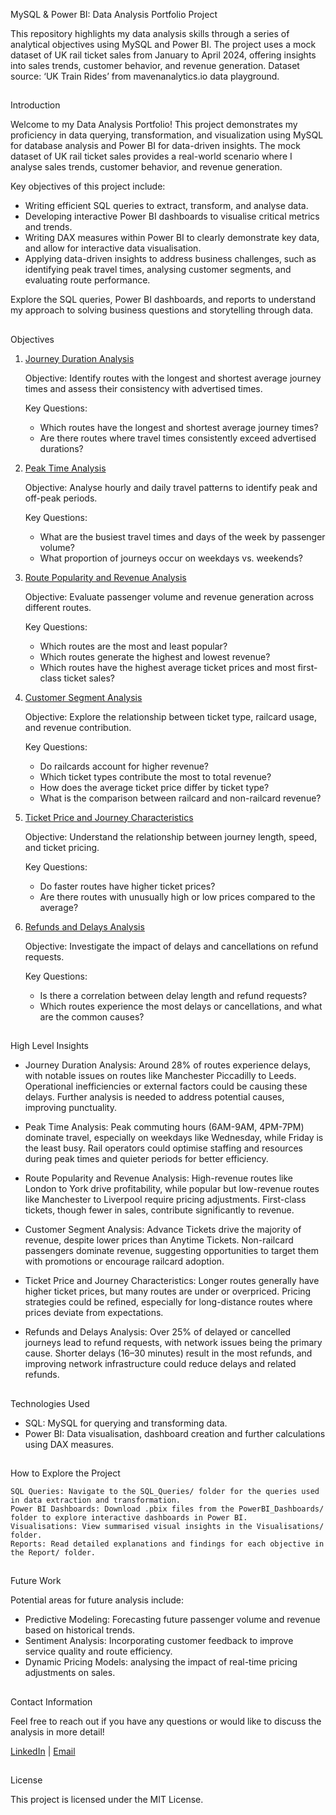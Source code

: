 MySQL & Power BI: Data Analysis Portfolio Project

This repository highlights my data analysis skills through a series of analytical objectives using MySQL and Power BI. The project uses a mock dataset of UK rail ticket sales from January to April 2024, offering insights into sales trends, customer behavior, and revenue generation. Dataset source: ‘UK Train Rides’ from mavenanalytics.io data playground.

##

Introduction

Welcome to my Data Analysis Portfolio! This project demonstrates my proficiency in data querying, transformation, and visualization using MySQL for database analysis and Power BI for data-driven insights. The mock dataset of UK rail ticket sales provides a real-world scenario where I analyse sales trends, customer behavior, and revenue generation.

Key objectives of this project include:

   - Writing efficient SQL queries to extract, transform, and analyse data.
   - Developing interactive Power BI dashboards to visualise critical metrics and trends.
   - Writing DAX measures within Power BI to clearly demonstrate key data, and allow for interactive data visualisation.
   - Applying data-driven insights to address business challenges, such as identifying peak travel times, analysing customer segments, and evaluating route performance.

Explore the SQL queries, Power BI dashboards, and reports to understand my approach to solving business questions and storytelling through data.

##
Objectives
1. [Journey Duration Analysis](https://github.com/tomredfern24/Data_Analysis_Portfolio_Project-UK_Rail_Prices/blob/main/Report/1.%20Journey%20Duration%20Analysis.md)

   Objective: Identify routes with the longest and shortest average journey times and assess their consistency with advertised times.
   
   Key Questions:
           
      - Which routes have the longest and shortest average journey times?
      - Are there routes where travel times consistently exceed advertised durations?

2. [Peak Time Analysis](https://github.com/tomredfern24/Data_Analysis_Portfolio_Project-UK_Rail_Prices/blob/main/Report/2.%20Peak%20Time%20Analysis.md)

   Objective: Analyse hourly and daily travel patterns to identify peak and off-peak periods.
   
   Key Questions:
   
      - What are the busiest travel times and days of the week by passenger volume?
      - What proportion of journeys occur on weekdays vs. weekends?

3. [Route Popularity and Revenue Analysis](https://github.com/tomredfern24/Data_Analysis_Portfolio_Project-UK_Rail_Prices/blob/main/Report/3.%20Route%20Popularity%20and%20Revenue%20Analysis.md)
   
   Objective: Evaluate passenger volume and revenue generation across different routes.
   
   Key Questions:
           
      - Which routes are the most and least popular?
      - Which routes generate the highest and lowest revenue?
      - Which routes have the highest average ticket prices and most first-class ticket sales?

4. [Customer Segment Analysis](https://github.com/tomredfern24/Data_Analysis_Portfolio_Project-UK_Rail_Prices/blob/main/Report/4.%20Customer%20Segment%20Analysis.md)

   Objective: Explore the relationship between ticket type, railcard usage, and revenue contribution.
   
   Key Questions:
           
      - Do railcards account for higher revenue?
      - Which ticket types contribute the most to total revenue?
      - How does the average ticket price differ by ticket type?
      - What is the comparison between railcard and non-railcard revenue?

5. [Ticket Price and Journey Characteristics](https://github.com/tomredfern24/Data_Analysis_Portfolio_Project-UK_Rail_Prices/blob/main/Report/5.%20Ticket%20Price%20and%20Journey%20Characteristics%20Analysis.md)

   Objective: Understand the relationship between journey length, speed, and ticket pricing.
   
   Key Questions:
           
      - Do faster routes have higher ticket prices?
      - Are there routes with unusually high or low prices compared to the average?

6. [Refunds and Delays Analysis](https://github.com/tomredfern24/Data_Analysis_Portfolio_Project-UK_Rail_Prices/blob/main/Report/6.%20Refunds%20and%20Delays%20Analysis.md)

   Objective: Investigate the impact of delays and cancellations on refund requests.
   
   Key Questions:
      
      - Is there a correlation between delay length and refund requests?
      - Which routes experience the most delays or cancellations, and what are the common causes?

##

High Level Insights

   - Journey Duration Analysis: Around 28% of routes experience delays, with notable issues on routes like Manchester Piccadilly to Leeds. Operational inefficiencies or external factors could be causing these delays. Further analysis is needed to address potential causes, improving punctuality.

   - Peak Time Analysis: Peak commuting hours (6AM-9AM, 4PM-7PM) dominate travel, especially on weekdays like Wednesday, while Friday is the least busy. Rail operators could optimise staffing and resources during peak times and quieter periods for better efficiency.

   - Route Popularity and Revenue Analysis: High-revenue routes like London to York drive profitability, while popular but low-revenue routes like Manchester to Liverpool require pricing adjustments. First-class tickets, though fewer in sales, contribute significantly to revenue.

   - Customer Segment Analysis: Advance Tickets drive the majority of revenue, despite lower prices than Anytime Tickets. Non-railcard passengers dominate revenue, suggesting opportunities to target them with promotions or encourage railcard adoption.

   - Ticket Price and Journey Characteristics: Longer routes generally have higher ticket prices, but many routes are under or overpriced. Pricing strategies could be refined, especially for long-distance routes where prices deviate from expectations.

   - Refunds and Delays Analysis: Over 25% of delayed or cancelled journeys lead to refund requests, with network issues being the primary cause. Shorter delays (16–30 minutes) result in the most refunds, and improving network infrastructure could reduce delays and related refunds.


##

Technologies Used

   - SQL: MySQL for querying and transforming data.
   - Power BI: Data visualisation, dashboard creation and further calculations using DAX measures.


##

How to Explore the Project

    SQL Queries: Navigate to the SQL_Queries/ folder for the queries used in data extraction and transformation.
    Power BI Dashboards: Download .pbix files from the PowerBI_Dashboards/ folder to explore interactive dashboards in Power BI.
    Visualisations: View summarised visual insights in the Visualisations/ folder.
    Reports: Read detailed explanations and findings for each objective in the Report/ folder.



##


Future Work

Potential areas for future analysis include:

   - Predictive Modeling: Forecasting future passenger volume and revenue based on historical trends.
   - Sentiment Analysis: Incorporating customer feedback to improve service quality and route efficiency.
   - Dynamic Pricing Models: analysing the impact of real-time pricing adjustments on sales.


##


Contact Information

Feel free to reach out if you have any questions or would like to discuss the analysis in more detail!

[LinkedIn](https://www.linkedin.com/in/tom-r-029088289) | [Email](mailto:tomredfern24@gmail.com)

##

License

This project is licensed under the MIT License.
